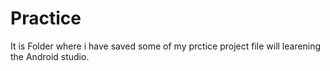 # Practice

It is Folder where i have saved some of my prctice project file will learening the Android studio.

